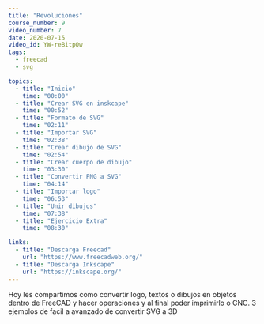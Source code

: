 ```yaml
---
title: "Revoluciones"
course_number: 9
video_number: 7
date: 2020-07-15
video_id: YW-reBitpQw
tags:
  - freecad
  - svg

topics:
  - title: "Inicio"
    time: "00:00"
  - title: "Crear SVG en inskcape"
    time: "00:52"
  - title: "Formato de SVG"
    time: "02:11"
  - title: "Importar SVG"
    time: "02:38"
  - title: "Crear dibujo de SVG"
    time: "02:54"
  - title: "Crear cuerpo de dibujo"
    time: "03:30"
  - title: "Convertir PNG a SVG"
    time: "04:14"
  - title: "Importar logo"
    time: "06:53"
  - title: "Unir dibujos"
    time: "07:38"
  - title: "Ejercicio Extra"
    time: "08:30"

links:
  - title: "Descarga Freecad"
    url: "https://www.freecadweb.org/"
  - title: "Descarga Inkscape"
    url: "https://inkscape.org/"
---
```


Hoy les compartimos como convertir logo, textos o dibujos en objetos dentro de FreeCAD y hacer operaciones y al final poder imprimirlo o CNC. 3 ejemplos de facil a avanzado de convertir SVG a 3D
